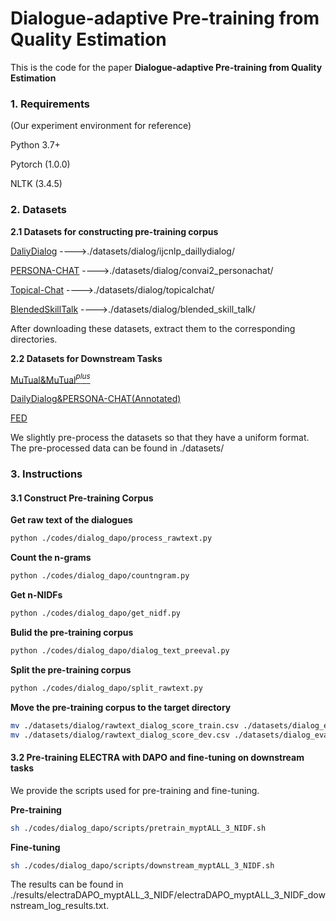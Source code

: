 # Dialogue-adaptive Pre-training from Quality Estimation

This is the code for the paper **Dialogue-adaptive Pre-training from Quality Estimation**



<h3>1. Requirements</h3>

(Our experiment environment for reference)

Python 3.7+

Pytorch (1.0.0)

NLTK (3.4.5)



 <h3>2. Datasets</h3>

**2.1 Datasets for constructing pre-training corpus**

[DaliyDialog](http://yanran.li/files/ijcnlp_dailydialog.zip) ---->./datasets/dialog/ijcnlp_daillydialog/

[PERSONA-CHAT](https://dl.fbaipublicfiles.com/parlai/convai2/convai2_fix_723.tgz) ---->./datasets/dialog/convai2_personachat/

[Topical-Chat](https://github.com/alexa/Topical-Chat/tree/master/conversations) ---->./datasets/dialog/topicalchat/

[BlendedSkillTalk](http://parl.ai/downloads/blended_skill_talk/blended_skill_talk.tar.gz) ---->./datasets/dialog/blended_skill_talk/

After downloading these datasets, extract them to the corresponding directories.

**2.2 Datasets for Downstream Tasks**

[MuTual&MuTual$^{plus}$](https://github.com/Nealcly/MuTual/tree/master/data)

[DailyDialog&PERSONA-CHAT(Annotated)](https://drive.google.com/drive/folders/1Y0Gzvxas3lukmTBdAI6cVC4qJ5QM0LBt?usp=sharing)

[FED](http://shikib.com/fed_data.json) 

We slightly pre-process the datasets so that they have a uniform format. The pre-processed data can be found in ./datasets/



<h3>3. Instructions</h3>

<h4>3.1 Construct Pre-training Corpus</h4>

**Get raw text of the dialogues**

```bash
python ./codes/dialog_dapo/process_rawtext.py
```

**Count the n-grams**

```bash
python ./codes/dialog_dapo/countngram.py
```

**Get n-NIDFs**

```bash
python ./codes/dialog_dapo/get_nidf.py
```

**Bulid the pre-training corpus**

```bash
python ./codes/dialog_dapo/dialog_text_preeval.py
```

**Split the pre-training corpus**

```bash
python ./codes/dialog_dapo/split_rawtext.py
```

**Move the pre-training corpus to the target directory**

```bash
mv ./datasets/dialog/rawtext_dialog_score_train.csv ./datasets/dialog_eval_pretrain/rawtext_pretrain/train.csv
mv ./datasets/dialog/rawtext_dialog_score_dev.csv ./datasets/dialog_eval_pretrain/rawtext_pretrain/dev.csv
```

<h4>3.2 Pre-training ELECTRA with DAPO and fine-tuning on downstream tasks</h4>

We provide the scripts used for pre-training and fine-tuning.

**Pre-training**

```bash
sh ./codes/dialog_dapo/scripts/pretrain_myptALL_3_NIDF.sh
```

**Fine-tuning**

```bash
sh ./codes/dialog_dapo/scripts/downstream_myptALL_3_NIDF.sh
```

The results can be found in ./results/electraDAPO_myptALL_3_NIDF/electraDAPO_myptALL_3_NIDF_downstream_log_results.txt.

